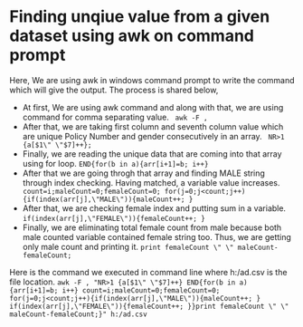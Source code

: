 # Finding unqiue value from a given dataset using awk on command prompt


Here, We are using awk in windows command prompt to write the command which will give the output. The process is shared below, 
- At first, We are using awk command and along with that, we are using command for comma separating value.
	`` awk -F ,``
- After that, we are taking first column and seventh column value which are unique Policy Number and gender consecutively in an array.
	``	NR>1 {a[$1\" \"$7]++}; ``
- Finally, we are reading the unique data that are coming into that array using for loop.
	 ``	END{for(b in a){arr[i+1]=b; i++} ``
- After that we are going throgh that array and finding MALE string through index checking. Having matched, a variable value increases. 
	``	count=i;maleCount=0;femaleCount=0; for(j=0;j<count;j++){if(index(arr[j],\"MALE\")){maleCount++; } ``
- After that, we are checking female index and putting sum in a variable.
	`` if(index(arr[j],\"FEMALE\")){femaleCount++; } ``
- Finally, we are eliminating total female count from male because both male counted variable contained female string too. Thus, we are getting only male count and printing it.
	`` print femaleCount \" \" maleCount-femaleCount; ``
	
Here is the command we executed in command line where h:/ad.csv is the file location.
`` awk -F , "NR>1 {a[$1\" \"$7]++} END{for(b in a){arr[i+1]=b; i++} count=i;maleCount=0;femaleCount=0; for(j=0;j<count;j++){if(index(arr[j],\"MALE\")){maleCount++; } if(index(arr[j],\"FEMALE\")){femaleCount++; }}print femaleCount \" \" maleCount-femaleCount;}" h:/ad.csv ``